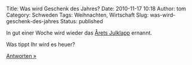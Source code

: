 Title: Was wird Geschenk des Jahres?
Date: 2010-11-17 10:18
Author: tom
Category: Schweden
Tags: Weihnachten, Wirtschaft
Slug: was-wird-geschenk-des-jahres
Status: published

In gut einer Woche wird wieder das [Årets
Julklapp](http://www.fiket.de/2009/11/16/wort-der-woche-arets-julklapp/)
ernannt.

Was tippt Ihr wird es heuer?

[Antworten
»](http://www.fiket.de/2010/11/17/was-wird-geschenk-des-jahres/#comments)


